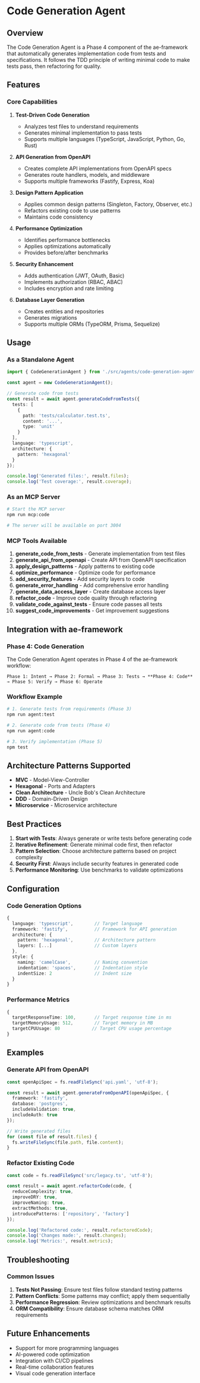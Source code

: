 # Code Generation Agent

## Overview

The Code Generation Agent is a Phase 4 component of the ae-framework that automatically generates implementation code from tests and specifications. It follows the TDD principle of writing minimal code to make tests pass, then refactoring for quality.

## Features

### Core Capabilities

1. **Test-Driven Code Generation**
   - Analyzes test files to understand requirements
   - Generates minimal implementation to pass tests
   - Supports multiple languages (TypeScript, JavaScript, Python, Go, Rust)

2. **API Generation from OpenAPI**
   - Creates complete API implementations from OpenAPI specs
   - Generates route handlers, models, and middleware
   - Supports multiple frameworks (Fastify, Express, Koa)

3. **Design Pattern Application**
   - Applies common design patterns (Singleton, Factory, Observer, etc.)
   - Refactors existing code to use patterns
   - Maintains code consistency

4. **Performance Optimization**
   - Identifies performance bottlenecks
   - Applies optimizations automatically
   - Provides before/after benchmarks

5. **Security Enhancement**
   - Adds authentication (JWT, OAuth, Basic)
   - Implements authorization (RBAC, ABAC)
   - Includes encryption and rate limiting

6. **Database Layer Generation**
   - Creates entities and repositories
   - Generates migrations
   - Supports multiple ORMs (TypeORM, Prisma, Sequelize)

## Usage

### As a Standalone Agent

```typescript
import { CodeGenerationAgent } from './src/agents/code-generation-agent';

const agent = new CodeGenerationAgent();

// Generate code from tests
const result = await agent.generateCodeFromTests({
  tests: [
    {
      path: 'tests/calculator.test.ts',
      content: '...',
      type: 'unit'
    }
  ],
  language: 'typescript',
  architecture: {
    pattern: 'hexagonal'
  }
});

console.log('Generated files:', result.files);
console.log('Test coverage:', result.coverage);
```

### As an MCP Server

```bash
# Start the MCP server
npm run mcp:code

# The server will be available on port 3004
```

### MCP Tools Available

1. **generate_code_from_tests** - Generate implementation from test files
2. **generate_api_from_openapi** - Create API from OpenAPI specification
3. **apply_design_patterns** - Apply patterns to existing code
4. **optimize_performance** - Optimize code for performance
5. **add_security_features** - Add security layers to code
6. **generate_error_handling** - Add comprehensive error handling
7. **generate_data_access_layer** - Create database access layer
8. **refactor_code** - Improve code quality through refactoring
9. **validate_code_against_tests** - Ensure code passes all tests
10. **suggest_code_improvements** - Get improvement suggestions

## Integration with ae-framework

### Phase 4: Code Generation

The Code Generation Agent operates in Phase 4 of the ae-framework workflow:

```
Phase 1: Intent → Phase 2: Formal → Phase 3: Tests → **Phase 4: Code** → Phase 5: Verify → Phase 6: Operate
```

### Workflow Example

```bash
# 1. Generate tests from requirements (Phase 3)
npm run agent:test

# 2. Generate code from tests (Phase 4)
npm run agent:code

# 3. Verify implementation (Phase 5)
npm test
```

## Architecture Patterns Supported

- **MVC** - Model-View-Controller
- **Hexagonal** - Ports and Adapters
- **Clean Architecture** - Uncle Bob's Clean Architecture
- **DDD** - Domain-Driven Design
- **Microservice** - Microservice architecture

## Best Practices

1. **Start with Tests**: Always generate or write tests before generating code
2. **Iterative Refinement**: Generate minimal code first, then refactor
3. **Pattern Selection**: Choose architecture patterns based on project complexity
4. **Security First**: Always include security features in generated code
5. **Performance Monitoring**: Use benchmarks to validate optimizations

## Configuration

### Code Generation Options

```typescript
{
  language: 'typescript',        // Target language
  framework: 'fastify',          // Framework for API generation
  architecture: {
    pattern: 'hexagonal',        // Architecture pattern
    layers: [...]                // Custom layers
  },
  style: {
    naming: 'camelCase',         // Naming convention
    indentation: 'spaces',       // Indentation style
    indentSize: 2                // Indent size
  }
}
```

### Performance Metrics

```typescript
{
  targetResponseTime: 100,       // Target response time in ms
  targetMemoryUsage: 512,        // Target memory in MB
  targetCPUUsage: 80            // Target CPU usage percentage
}
```

## Examples

### Generate API from OpenAPI

```typescript
const openApiSpec = fs.readFileSync('api.yaml', 'utf-8');

const result = await agent.generateFromOpenAPI(openApiSpec, {
  framework: 'fastify',
  database: 'postgres',
  includeValidation: true,
  includeAuth: true
});

// Write generated files
for (const file of result.files) {
  fs.writeFileSync(file.path, file.content);
}
```

### Refactor Existing Code

```typescript
const code = fs.readFileSync('src/legacy.ts', 'utf-8');

const result = await agent.refactorCode(code, {
  reduceComplexity: true,
  improveDRY: true,
  improveNaming: true,
  extractMethods: true,
  introducePatterns: ['repository', 'factory']
});

console.log('Refactored code:', result.refactoredCode);
console.log('Changes made:', result.changes);
console.log('Metrics:', result.metrics);
```

## Troubleshooting

### Common Issues

1. **Tests Not Passing**: Ensure test files follow standard testing patterns
2. **Pattern Conflicts**: Some patterns may conflict; apply them sequentially
3. **Performance Regression**: Review optimizations and benchmark results
4. **ORM Compatibility**: Ensure database schema matches ORM requirements

## Future Enhancements

- Support for more programming languages
- AI-powered code optimization
- Integration with CI/CD pipelines
- Real-time collaboration features
- Visual code generation interface